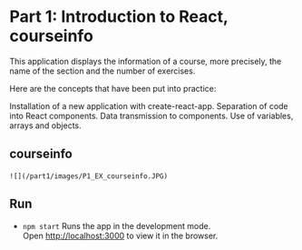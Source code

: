 # Part 1: Introduction to React, courseinfo

This application displays the information of a course, more precisely, the name of the section and the number of exercises.

Here are the concepts that have been put into practice: 

Installation of a new application with create-react-app.
Separation of code into React components.
Data transmission to components.
Use of variables, arrays and objects.

## courseinfo
    ![](/part1/images/P1_EX_courseinfo.JPG)

## Run 
- `npm start`
Runs the app in the development mode.<br />
Open [http://localhost:3000](http://localhost:3000) to view it in the browser.